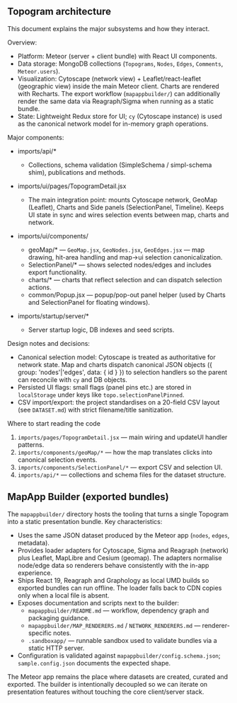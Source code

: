 ## Topogram architecture

This document explains the major subsystems and how they interact.

Overview:

- Platform: Meteor (server + client bundle) with React UI components.
- Data storage: MongoDB collections (`Topograms`, `Nodes`, `Edges`, `Comments`, `Meteor.users`).
- Visualization: Cytoscape (network view) + Leaflet/react-leaflet (geographic view) inside the main Meteor client. Charts are rendered with Recharts. The export workflow (`mapappbuilder/`) can additionally render the same data via Reagraph/Sigma when running as a static bundle.
- State: Lightweight Redux store for UI; `cy` (Cytoscape instance) is used as the canonical network model for in-memory graph operations.

Major components:

- imports/api/*
  - Collections, schema validation (SimpleSchema / simpl-schema shim), publications and methods.

- imports/ui/pages/TopogramDetail.jsx
  - The main integration point: mounts Cytoscape network, GeoMap (Leaflet), Charts and Side panels (SelectionPanel, Timeline). Keeps UI state in sync and wires selection events between map, charts and network.

- imports/ui/components/
  - geoMap/* — `GeoMap.jsx`, `GeoNodes.jsx`, `GeoEdges.jsx` — map drawing, hit-area handling and map->ui selection canonicalization.
  - SelectionPanel/* — shows selected nodes/edges and includes export functionality.
  - charts/* — charts that reflect selection and can dispatch selection actions.
  - common/Popup.jsx — popup/pop-out panel helper (used by Charts and SelectionPanel for floating windows).

- imports/startup/server/*
  - Server startup logic, DB indexes and seed scripts.

Design notes and decisions:

- Canonical selection model: Cytoscape is treated as authoritative for network state. Map and charts dispatch canonical JSON objects ({ group: 'nodes'|'edges', data: { id } }) to selection handlers so the parent can reconcile with `cy` and DB objects.
- Persisted UI flags: small flags (panel pins etc.) are stored in `localStorage` under keys like `topo.selectionPanelPinned`.
- CSV import/export: the project standardises on a 20-field CSV layout (see `DATASET.md`) with strict filename/title sanitization.

Where to start reading the code

1. `imports/pages/TopogramDetail.jsx` — main wiring and updateUI handler patterns.
2. `imports/components/geoMap/*` — how the map translates clicks into canonical selection events.
3. `imports/components/SelectionPanel/*` — export CSV and selection UI.
4. `imports/api/*` — collections and schema files for the dataset structure.

## MapApp Builder (exported bundles)

The `mapappbuilder/` directory hosts the tooling that turns a single Topogram into a static
presentation bundle. Key characteristics:

- Uses the same JSON dataset produced by the Meteor app (`nodes`, `edges`, metadata).
- Provides loader adapters for Cytoscape, Sigma and Reagraph (network) plus Leaflet,
  MapLibre and Cesium (geomap). The adapters normalise node/edge data so renderers behave
  consistently with the in-app experience.
- Ships React 19, Reagraph and Graphology as local UMD builds so exported bundles can run
  offline. The loader falls back to CDN copies only when a local file is absent.
- Exposes documentation and scripts next to the builder:
  - `mapappbuilder/README.md` — workflow, dependency graph and packaging guidance.
  - `mapappbuilder/MAP_RENDERERS.md` / `NETWORK_RENDERERS.md` — renderer-specific notes.
  - `.sandboxapp/` — runnable sandbox used to validate bundles via a static HTTP server.
- Configuration is validated against `mapappbuilder/config.schema.json`; `sample.config.json`
  documents the expected shape.

The Meteor app remains the place where datasets are created, curated and exported. The builder
is intentionally decoupled so we can iterate on presentation features without touching the
core client/server stack.
